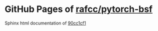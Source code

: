 GitHub Pages of [rafcc/pytorch-bsf](https://github.com/rafcc/pytorch-bsf.git)
===
Sphinx html documentation of [90cc1cf1](https://github.com/rafcc/pytorch-bsf/tree/90cc1cf15c18892ddb9dff2ad6418abfddd214b0)
